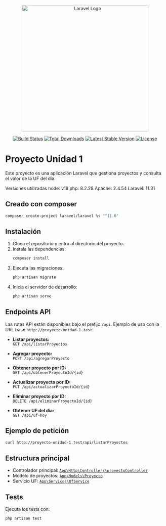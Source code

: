 <p align="center"><a href="https://laravel.com" target="_blank"><img src="https://raw.githubusercontent.com/laravel/art/master/logo-lockup/5%20SVG/2%20CMYK/1%20Full%20Color/laravel-logolockup-cmyk-red.svg" width="400" alt="Laravel Logo"></a></p>

<p align="center">
<a href="https://github.com/laravel/framework/actions"><img src="https://github.com/laravel/framework/workflows/tests/badge.svg" alt="Build Status"></a>
<a href="https://packagist.org/packages/laravel/framework"><img src="https://img.shields.io/packagist/dt/laravel/framework" alt="Total Downloads"></a>
<a href="https://packagist.org/packages/laravel/framework"><img src="https://img.shields.io/packagist/v/laravel/framework" alt="Latest Stable Version"></a>
<a href="https://packagist.org/packages/laravel/framework"><img src="https://img.shields.io/packagist/l/laravel/framework" alt="License"></a>
</p>

# Proyecto Unidad 1

Este proyecto es una aplicación Laravel que gestiona proyectos y consulta el valor de la UF del día.

Versiones utilizadas
node: v18
php: 8.2.28
Apache: 2.4.54
Laravel: 11.31

## Creado con composer
   ```sh
   composer create-project laravel/laravel %s "^11.0"
   ```
## Instalación

1. Clona el repositorio y entra al directorio del proyecto.
2. Instala las dependencias:
   ```sh
   composer install
   ```
3. Ejecuta las migraciones:
   ```sh
   php artisan migrate
   ```
4. Inicia el servidor de desarrollo:
   ```sh
   php artisan serve
   ```

## Endpoints API

Las rutas API están disponibles bajo el prefijo `/api`. Ejemplo de uso con la URL base `http://proyecto-unidad-1.test`:

- **Listar proyectos:**  
  `GET /api/listarProyectos`

- **Agregar proyecto:**  
  `POST /api/agregarProyecto`

- **Obtener proyecto por ID:**  
  `GET /api/obtenerProyectoId/{id}`

- **Actualizar proyecto por ID:**  
  `PUT /api/actualizarProyectoId/{id}`

- **Eliminar proyecto por ID:**  
  `DELETE /api/eliminarProyectoId/{id}`

- **Obtener UF del día:**  
  `GET /api/uf-hoy`

## Ejemplo de petición

```sh
curl http://proyecto-unidad-1.test/api/listarProyectos
```

## Estructura principal

- Controlador principal: [`App\Http\Controllers\proyectoController`](proyecto1/proyecto1/app/Http/Controllers/proyectoController.php)
- Modelo de proyectos: [`App\Models\Proyecto`](proyecto1/proyecto1/app/Models/Proyecto.php)
- Servicio UF: [`App\Services\UfService`](proyecto1/proyecto1/app/Services/UfService.php)

## Tests

Ejecuta los tests con:

```sh
php artisan test
```

##